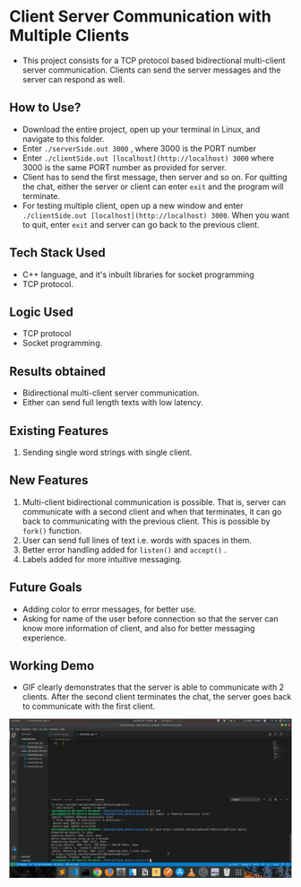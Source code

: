 # Client Server Communication with Multiple Clients

- This project consists for a TCP protocol based bidirectional multi-client server communication. Clients can send the server messages and the server can respond as well.

## How to Use?

- Download the entire project, open up your terminal in Linux, and navigate to this folder.
- Enter `./serverSide.out 3000` , where 3000 is the PORT number
- Enter `./clientSide.out [localhost](http://localhost) 3000` where 3000 is the same PORT number as provided for server.
- Client has to send the first message, then server and so on. For quitting the chat, either the server or client can enter `exit` and the program will terminate.
- For testing multiple client, open up a new window and enter `./clientSide.out [localhost](http://localhost) 3000`. When you want to quit, enter `exit` and server can go back to the previous client.

## Tech Stack Used

- C++ language, and it's inbuilt libraries for socket programming
- TCP protocol.

## Logic Used

- TCP protocol
- Socket programming.

## Results obtained
- Bidirectional multi-client server communication.
- Either can send full length texts with low latency.

## Existing Features

1. Sending single word strings with single client.

## New Features

1. Multi-client bidirectional communication is possible. That is, server can communicate with a second client and when that terminates, it can go back to communicating with the previous client. This is possible by `fork()` function.
2. User can send full lines of text i.e. words with spaces in them.
3. Better error handling added for `listen()` and `accept()` .
4. Labels added for more intuitive messaging.

## Future Goals

- Adding color to error messages, for better use.
- Asking for name of the user before connection so that the server can know more information of client, and also for better messaging experience.

## Working Demo
- GIF clearly demonstrates that the server is able to communicate with 2 clients. After the second client terminates the chat, the server goes back to communicate with the first client.

![Wokring demo GIF](demo.gif)
